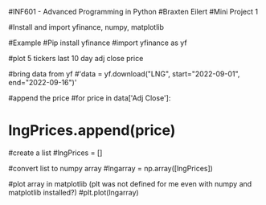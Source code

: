 #INF601 - Advanced Programming in Python
#Braxten Eilert
#Mini Project 1

#Install and import yfinance, numpy, matplotlib

#Example
#Pip install yfinance
#import yfinance as yf

#plot 5 tickers last 10 day adj close price

#bring data from yf
#'data = yf.download("LNG", start="2022-09-01", end="2022-09-16")'

#append the price
#for price in data['Adj Close']:
#    lngPrices.append(price)

#create a list
#lngPrices = []

#convert list to numpy array
#lngarray = np.array([lngPrices])

#plot array in matplotlib (plt was not defined for me even with numpy and matplotlib installed?)
#plt.plot(lngarray)